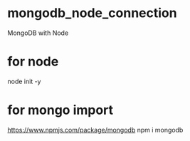 # mongodb_node_connection
MongoDB with Node

# for node
node init -y

# for mongo import
https://www.npmjs.com/package/mongodb
npm i mongodb
